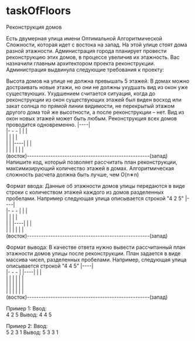 # taskOfFloors

Реконструкция домов

Есть двумерная улица имени Оптимальной Алгоритмической Сложности, которая идет с востока на запад. На этой улице стоят дома разной этажности. Администрация города планирует провести реконструкцию этих домов, в процессе увеличив их этажность.
Вас назначили главным архитектором проекта реконструкции.
Администрация выдвинула следующие требования к проекту:

Высота домов на улице не должна превышать 5 этажей.
В домах можно достраивать новые этажи, но они не должны ухудшать вид из окон уже существующих. Ухудшением считается ситуация, когда до реконструкции из окон существующих этажей был виден восход или закат солнца по прямой линии видимости, не перекрытый этажом другого дома той же высотности, а после реконструкции – нет.
Вид из окон новых этажей может быть любым.
Реконструкция всех домов проводится одновременно.
                                        |----|  
          |- - - |                      |    |  
          |      |                      |    |  
          |      |        |----|        |    |  
          |      |        |    |        |    |  
(восток)----------------------------------------------------(запад)
Напишите код, который позволяет рассчитать план реконструкции, максимизирующий количество этажей в домах. Алгоритмическая сложность расчета должна быть лучше, чем 
O(n∗n)

Формат ввода:
Данные об этажности домов улицы передаются в виде строки с количеством этажей каждого из домов разделенных пробелами.
Например следующая улица описывается строкой "4 2 5"
                                        |----|  
          |- - - |                      |    |  
          |      |                      |    |  
          |      |        |----|        |    |  
          |      |        |    |        |    |  
(восток)----------------------------------------------------(запад)

Формат вывода:
В качестве ответа нужно вывести рассчитанный план этажности домов улицы после реконструкции. План задается в виде массива чисел, разделенных пробелами. Например, следующая улица описывается строкой "4 4 5"
                                        |----|  
          |- - - |        |----|        |    |  
          |      |        |    |        |    |  
          |      |        |    |        |    |  
          |      |        |    |        |    |  
(восток)----------------------------------------------------(запад)


Пример 1:
Ввод:	
4 2 5
Вывод:
4 4 5

Пример 2:
Ввод:	
5 2 3 1
Вывод:
5 3 3 1
